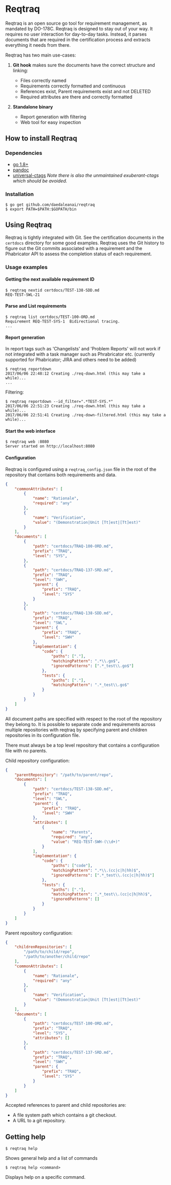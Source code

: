 # Reqtraq


Reqtraq is an open source go tool for requirement management, as mandated by
DO-178C.
Reqtraq is designed to stay out of your way. It requires no user interaction for day-to-day tasks.
Instead, it parses documents that are required in the certification process and extracts everything
it needs from there.

Reqtraq has two main use-cases:
1. **Git hook** makes sure the documents have the correct structure and linking:
   * Files correctly named
   * Requirements correctly formatted and continuous
   * References exist, Parent requirements exist and not DELETED
   * Required attributes are there and correctly formatted

2. **Standalone binary**
   * Report generation with filtering
   * Web tool for easy inspection



## How to install Reqtraq
### Dependencies
  * [go 1.8+](https://golang.org/doc/install)
  * [pandoc](https://pandoc.org/installing.html)
  * [universal-ctags](https://github.com/universal-ctags/ctags/blob/master/README.md#the-latest-build-and-package) *Note there is also the unmaintained exuberant-ctags which should be avoided.*


### Installation
```
$ go get github.com/daedaleanai/reqtraq
$ export PATH=$PATH:$GOPATH/bin
```

## Using Reqtraq
Reqtraq is tightly integrated with Git. See the certification documents in the `certdocs` directory for some good examples.
Reqtraq uses the Git history to figure out the Git commits associated with a requirement and the Phabricator API to assess the completion status of each requirement.

### Usage examples
#### Getting the next available requirement ID
```
$ reqtraq nextid certdocs/TEST-138-SDD.md
REQ-TEST-SWL-21
```

#### Parse and List requirements
```
$ reqtraq list certdocs/TEST-100-ORD.md
Requirement REQ-TEST-SYS-1  Bidirectional tracing.
...
```

#### Report generation
In report tags such as 'Changelists' and 'Problem Reports' will not work if not integrated with a task manager such as Phrabricator etc. (currently supported for Phabricator; JIRA and others need to be added)
```
$ reqtraq reportdown
2017/06/06 22:48:12 Creating ./req-down.html (this may take a while)...
...
```
Filtering:
```
$ reqtraq reportdown --id_filter=".*TEST-SYS.*"
2017/06/06 22:51:23 Creating ./req-down.html (this may take a while)...
2017/06/06 22:51:41 Creating ./req-down-filtered.html (this may take a while)...
```

#### Start the web interface
```
$ reqtraq web :8080
Server started on http://localhost:8080
```

#### Configuration
Reqtraq is configured using a `reqtraq_config.json` file in the root of the repository that contains both requirements and data.

```json
{
    "commonAttributes": [
        {
            "name": "Rationale",
            "required": "any"
        },
        {
            "name": "Verification",
            "value": "(Demonstration|Unit [Tt]est|[Tt]est)"
        }
    ],
    "documents": [
        {
            "path": "certdocs/TRAQ-100-ORD.md",
            "prefix": "TRAQ",
            "level": "SYS",
        },
        {
            "path": "certdocs/TRAQ-137-SRD.md",
            "prefix": "TRAQ",
            "level": "SWH",
            "parent": {
                "prefix": "TRAQ",
                "level": "SYS"
            }
        },
        {
            "path": "certdocs/TRAQ-138-SDD.md",
            "prefix": "TRAQ",
            "level": "SWL",
            "parent": {
                "prefix": "TRAQ",
                "level": "SWH"
            },
            "implementation": {
                "code": {
                    "paths": ["."],
                    "matchingPattern": ".*\\.go$",
                    "ignoredPatterns": [".*_test\\.go$"]
                },
                "tests": {
                    "paths": ["."],
                    "matchingPattern": ".*_test\\.go$"
                }
            }
        }
    ]
}
```

All document paths are specified with respect to the root of the repository they belong to. It is possible 
to separate code and requirements across multiple repositories with reqtraq by specifying parent 
and children repositories in its configuration file. 

There must always be a top level repository that contains a configuration file with no parents.

Child repository configuration:
```json
{
    "parentRepository": "/path/to/parent/repo",
    "documents": [
        {
            "path": "certdocs/TEST-138-SDD.md",
            "prefix": "TRAQ",
            "level": "SWL",
            "parent": {
                "prefix": "TRAQ",
                "level": "SWH"
            },
            "attributes": [
                {
                    "name": "Parents",
                    "required": "any",
                    "value": "REQ-TEST-SWH-(\\d+)"
                }
            ],
            "implementation": {
                "code": {
                    "paths": ["code"],
                    "matchingPattern": ".*\\.(cc|c|h|hh)$",
                    "ignoredPatterns": [".*_test\\.(cc|c|h|hh)$"]
                },
                "tests": {
                    "paths": ["."],
                    "matchingPattern": ".*_test\\.(cc|c|h|hh)$",
                    "ignoredPatterns": []
                }
            }
        }
    ]
}
```

Parent repository configuration:
```json
{
    "childrenRepositories": [
        "/path/to/child/repo",
        "/path/to/another/child/repo"
    ],
    "commonAttributes": [
        {
            "name": "Rationale",
            "required": "any"
        },
        {
            "name": "Verification",
            "value": "(Demonstration|Unit [Tt]est|[Tt]est)"
        }
    ],
    "documents": [
        {
            "path": "certdocs/TEST-100-ORD.md",
            "prefix": "TRAQ",
            "level": "SYS",
            "attributes": []
        },
        {
            "path": "certdocs/TEST-137-SRD.md",
            "prefix": "TRAQ",
            "level": "SWH",
            "parent": {
                "prefix": "TRAQ",
                "level": "SYS"
            }
        }
    ]
}
```

Accepted references to parent and child repositories are:
- A file system path which contains a git checkout.
- A URL to a git repository.

## Getting help
```
$ reqtraq help
```
Shows general help and a list of commands
```
$ reqtraq help <command>
```
Displays help on a specific command.
